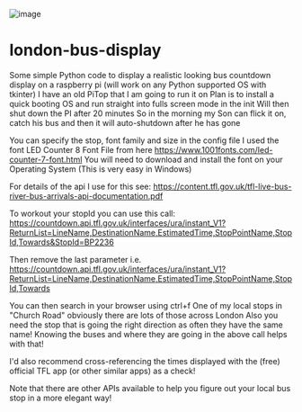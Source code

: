 
![image](https://github.com/nigelthesquirrel/london-bus-display/assets/65233876/f4a0e7e1-e65c-44e3-9c35-0148c4109ceb)


# london-bus-display
Some simple Python code to display a realistic looking bus countdown display on a raspberry pi (will work on any Python supported OS with tkinter)
I have an old PiTop that I am going to run it on
Plan is to install a quick booting OS and run straight into fulls screen mode in the init
Will then shut down the PI after 20 minutes
So in the morning my Son can flick it on, catch his bus and then it will auto-shutdown after he has gone

You can specify the stop, font family and size in the config file
I used the font LED Counter 8 Font File from here https://www.1001fonts.com/led-counter-7-font.html
You will need to download and install the font on your Operating System (This is very easy in Windows)

For details of the api I use for this see: https://content.tfl.gov.uk/tfl-live-bus-river-bus-arrivals-api-documentation.pdf

To workout your stopId you can use this call:
https://countdown.api.tfl.gov.uk/interfaces/ura/instant_V1?ReturnList=LineName,DestinationName,EstimatedTime,StopPointName,StopId,Towards&StopId=BP2236

Then remove the last parameter i.e.
https://countdown.api.tfl.gov.uk/interfaces/ura/instant_V1?ReturnList=LineName,DestinationName,EstimatedTime,StopPointName,StopId,Towards

You can then search in your browser using ctrl+f
One of my local stops in "Church Road" obviously there are lots of those across London
Also you need the stop that is going the right direction as often they have the same name!
Knowing the buses and where they are going in the above call helps with that!

I'd also recommend cross-referencing the times displayed with the (free) official TFL app (or other similar apps)  as a check!

Note that there are other APIs available to help you figure out your local bus stop in a more elegant way!

